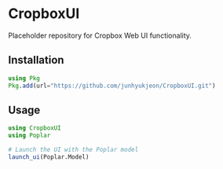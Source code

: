# CropboxUI
Placeholder repository for Cropbox Web UI functionality.

## Installation

```julia
using Pkg
Pkg.add(url="https://github.com/junhyukjeon/CropboxUI.git")
```

## Usage

```julia
using CropboxUI
using Poplar

# Launch the UI with the Poplar model
launch_ui(Poplar.Model)
```
